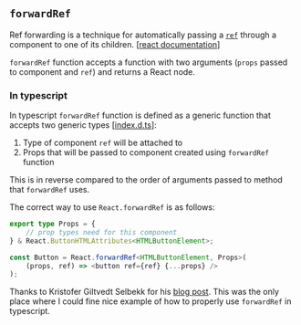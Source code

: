 ## `forwardRef`

Ref forwarding is a technique for automatically passing a [`ref`](https://reactjs.org/docs/refs-and-the-dom.html) through a component to one of its children. [[react documentation](https://reactjs.org/docs/forwarding-refs.html)]

`forwardRef` function accepts a function with two arguments (`props` passed to component and `ref`) and returns a React node.

### In typescript

In typescript `forwardRef` function is defined as a generic function that accepts two generic types [[index.d.ts](https://github.com/DefinitelyTyped/DefinitelyTyped/blob/7914a6af72ed1f95ee850b1f82e1beee189fbb97/types/react/index.d.ts#L795)]:

 1. Type of component `ref` will be attached to
 1. Props that will be passed to component created using `forwardRef` function

This is in reverse compared to the order of arguments passed to method that `forwardRef` uses.

The correct way to use `React.forwardRef` is as follows:

```ts
export type Props = {
    // prop types need for this component
} & React.ButtonHTMLAttributes<HTMLButtonElement>;

const Button = React.forwardRef<HTMLButtonElement, Props>(
    (props, ref) => <button ref={ref} {...props} />
);
```

Thanks to Kristofer Giltvedt Selbekk for his [blog post](https://www.selbekk.io/blog/2020/05/forwarding-refs-in-typescript/). This was the only place where I could fine nice example of how to properly use `forwardRef` in typescript.